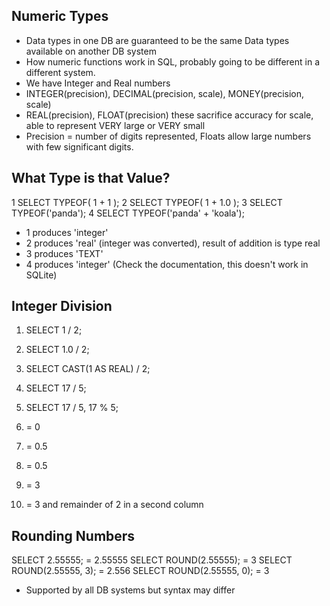 ## Numeric Types
- Data types in one DB are guaranteed to be the same Data types available on another DB system
- How numeric functions work in SQL, probably going to be different in a different system. 
- We have Integer and Real numbers
- INTEGER(precision), DECIMAL(precision, scale), MONEY(precision, scale)
- REAL(precision), FLOAT(precision) these sacrifice accuracy for scale, able to represent VERY large or VERY small
- Precision = number of digits represented, Floats allow large numbers with few significant digits. 


## What Type is that Value?

1 SELECT TYPEOF( 1 + 1 );
2 SELECT TYPEOF( 1 + 1.0 );
3 SELECT TYPEOF('panda');
4 SELECT TYPEOF('panda' + 'koala');

- 1 produces 'integer'
- 2 produces 'real' (integer was converted), result of addition is type real
- 3 produces 'TEXT'
- 4 produces 'integer' (Check the documentation, this doesn't work in SQLite)


## Integer Division

1. SELECT 1 / 2;
2. SELECT 1.0 / 2;
3. SELECT CAST(1 AS REAL) / 2;
4. SELECT 17 / 5;
5. SELECT 17 / 5, 17 % 5;

1. = 0
2. = 0.5
3. = 0.5
4. = 3
5. = 3 and remainder of 2 in a second column


## Rounding Numbers

SELECT 2.55555;     = 2.55555
SELECT ROUND(2.55555);     = 3
SELECT ROUND(2.55555, 3);    = 2.556
SELECT ROUND(2.55555, 0);    = 3

- Supported by all DB systems but syntax may differ